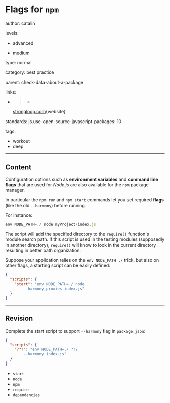 # Flags for `npm`
author: catalin

levels:

  - advanced

  - medium

type: normal

category: best practice

parent: check-data-about-a-package

links:

  - >-
    [strongloop.com](https://strongloop.com/strongblog/3-neat-tricks-with-npm-run/){website}

standards:
  js.use-open-source-javascript-packages: 10

tags:
  - workout
  - deep


---
## Content

Configuration options such as **environment variables** and **command line flags** that are used for *Node.js* are also available for the `npm` package manager.


In particular the `npm run` and `npm start` commands let you set required **flags** (like the old `--harmony`) before running.


For instance:
```javascript
env NODE_PATH=./ node myProject/index.js

```
The script will add the specified directory to the `require()` function's module search path. If this script is  used in the testing modules (supposedly in another directory), `require()` will know to look in the current directory resulting in better path organization.

Suppose your application relies on the `env NODE_PATH ./` trick, but also on other flags, a starting script can be easily defined:
```json
{
  "scripts": {
    "start": "env NODE_PATH=./ node
        --harmony_proxies index.js"
  }
}
```

---
## Revision

Complete the start script to support `--harmony` flag in `package.json`:
```json
{
  "scripts": {
    "???": "env NODE_PATH=./ ???
        --harmony index.js"
  }
}
```
* `start`
* `node`
* `npm`
* `require`
* `dependencies`